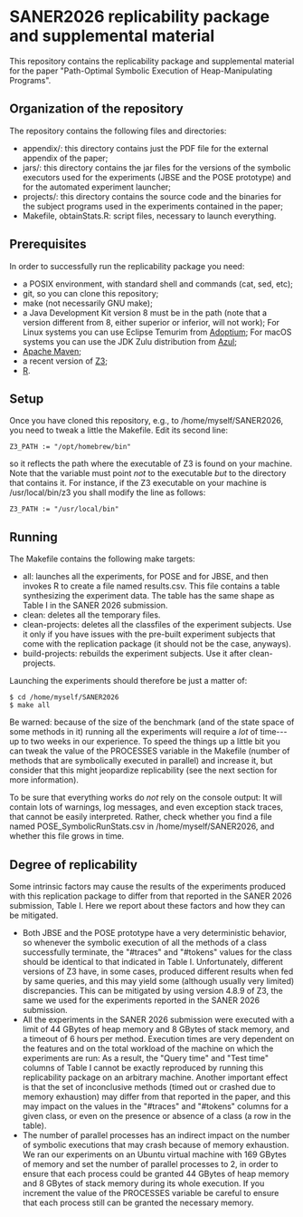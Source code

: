 # SANER2026 replicability package and supplemental material

This repository contains the replicability package and supplemental material for the paper "Path-Optimal Symbolic Execution of Heap-Manipulating Programs".

## Organization of the repository

The repository contains the following files and directories:

- appendix/: this directory contains just the PDF file for the external appendix of the paper;
- jars/: this directory contains the jar files for the versions of the symbolic executors used for the experiments (JBSE and the POSE prototype) and for the automated experiment launcher;
- projects/: this directory contains the source code and the binaries for the subject programs used in the experiments contained in the paper;
- Makefile, obtainStats.R: script files, necessary to launch everything.

## Prerequisites

In order to successfully run the replicability package you need:

- a POSIX environment, with standard shell and commands (cat, sed, etc);
- git, so you can clone this repository;
- make (not necessarily GNU make);
- a Java Development Kit version 8 must be in the path (note that a version different from 8, either superior or inferior, will not work); For Linux systems you can use Eclipse Temurim from [Adoptium](https://adoptium.net/); For macOS systems you can use the JDK Zulu distribution from [Azul](https://www.azul.com/downloads/?package=jdk#zulu);
- [Apache Maven](https://maven.apache.org/);
- a recent version of [Z3](https://github.com/Z3Prover/z3);
- [R](https://www.r-project.org/).

## Setup

Once you have cloned this repository, e.g., to /home/myself/SANER2026, you need to tweak a little the Makefile. Edit its second line:

    Z3_PATH := "/opt/homebrew/bin"

so it reflects the path where the executable of Z3 is found on your machine. Note that the variable must point *not* to the executable *but* to the directory that contains it. For instance, if the Z3 executable on your machine is /usr/local/bin/z3 you shall modify the line as follows:

    Z3_PATH := "/usr/local/bin"

## Running

The Makefile contains the following make targets:

- all: launches all the experiments, for POSE and for JBSE, and then invokes R to create a file named results.csv. This file contains a table synthesizing the experiment data. The table has the same shape as Table I in the SANER 2026 submission.
- clean: deletes all the temporary files.
- clean-projects: deletes all the classfiles of the experiment subjects. Use it only if you have issues with the pre-built experiment subjects that come with the replication package (it should not be the case, anyways).
- build-projects: rebuilds the experiment subjects. Use it after clean-projects.

Launching the experiments should therefore be just a matter of:

    $ cd /home/myself/SANER2026
    $ make all

Be warned: because of the size of the benchmark (and of the state space of some methods in it) running all the experiments will require a *lot* of time---up to two weeks in our experience. To speed the things up a little bit you can tweak the value of the PROCESSES variable in the Makefile (number of methods that are symbolically executed in parallel) and increase it, but consider that this might jeopardize replicability (see the next section for more information).

To be sure that everything works do *not* rely on the console output: It will contain lots of warnings, log messages, and even exception stack traces, that cannot be easily interpreted. Rather, check whether you find a file named POSE_SymbolicRunStats.csv in /home/myself/SANER2026, and whether this file grows in time. 

## Degree of replicability

Some intrinsic factors may cause the results of the experiments produced with this replication package to differ from that reported in the SANER 2026 submission, Table I. Here we report about these factors and how they can be mitigated.

- Both JBSE and the POSE prototype have a very deterministic behavior, so whenever the symbolic execution of all the methods of a class successfully terminate, the "#traces" and "#tokens" values for the class should be identical to that indicated in Table I. Unfortunately, different versions of Z3 have, in some cases, produced different results when fed by same queries, and this may yield some (although usually very limited) discrepancies. This can be mitigated by using version 4.8.9 of Z3, the same we used for the experiments reported in the SANER 2026 submission.
- All the experiments in the SANER 2026 submission were executed with a limit of 44 GBytes of heap memory and 8 GBytes of stack memory, and a timeout of 6 hours per method. Execution times are very dependent on the features and on the total workload of the machine on which the experiments are run: As a result, the "Query time" and "Test time" columns of Table I cannot be exactly reproduced by running this replicability package on an arbitrary machine. Another important effect is that the set of inconclusive methods (timed out or crashed due to memory exhaustion) may differ from that reported in the paper, and this may impact on the values in the "#traces" and "#tokens" columns for a given class, or even on the presence or absence of a class (a row in the table).
- The number of parallel processes has an indirect impact on the number of symbolic executions that may crash because of memory exhaustion. We ran our experiments on an Ubuntu virtual machine with 169 GBytes of memory and set the number of parallel processes to 2, in order to ensure that each process could be granted 44 GBytes of heap memory and 8 GBytes of stack memory during its whole execution. If you increment the value of the PROCESSES variable be careful to ensure that each process still can be granted the necessary memory.
